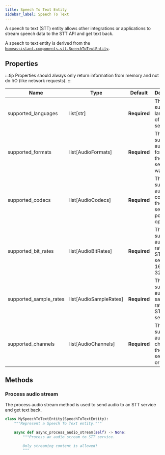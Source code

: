 ```yaml
---
title: Speech To Text Entity
sidebar_label: Speech To Text
---
```


A speech to text (STT) entity allows other integrations or applications to stream speech data to the STT API and get text back.

A speech to text entity is derived from the  [`homeassistant.components.stt.SpeechToTextEntity`](https://github.com/home-assistant/core/blob/dev/homeassistant/components/stt/__init__.py).

## Properties

:::tip
Properties should always only return information from memory and not do I/O (like network requests).
:::

| Name                   | Type                   | Default      | Description                                                        |
|------------------------|------------------------|--------------|--------------------------------------------------------------------|
| supported_languages    | list[str]              | **Required** | The supported languages of the STT service.                        |
| supported_formats      | list[AudioFormats]     | **Required** | The supported audio formats of the STT service, wav or ogg.        |
| supported_codecs       | list[AudioCodecs]      | **Required** | The supported audio codecs of the STT service, pcm or opus.        |
| supported_bit_rates    | list[AudioBitRates]    | **Required** | The supported audio bit rates of the STT service, 8, 16, 24 or 32. |
| supported_sample_rates | list[AudioSampleRates] | **Required** | The supported audio sample rates of the STT service.               |
| supported_channels     | list[AudioChannels]    | **Required** | The supported audio channels of the STT service, 1 or 2.           |

## Methods

### Process audio stream

The process audio stream method is used to send audio to an STT service and get text back.

```python
class MySpeechToTextEntity(SpeechToTextEntity):
    """Represent a Speech To Text entity."""

    async def async_process_audio_stream(self) -> None:
        """Process an audio stream to STT service.

        Only streaming content is allowed!
        """
```

